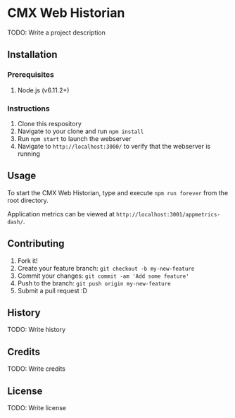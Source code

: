 # CMX Web Historian

TODO: Write a project description

## Installation

### Prerequisites

1. Node.js (v6.11.2+)

### Instructions

1. Clone this respository
2. Navigate to your clone and run `npm install`
3. Run `npm start` to launch the webserver
4. Navigate to `http://localhost:3000/` to verify that the webserver is running

## Usage

To start the CMX Web Historian, type and execute `npm run forever` from the root directory.

Application metrics can be viewed at `http://localhost:3001/appmetrics-dash/`.

## Contributing

1. Fork it!
2. Create your feature branch: `git checkout -b my-new-feature`
3. Commit your changes: `git commit -am 'Add some feature'`
4. Push to the branch: `git push origin my-new-feature`
5. Submit a pull request :D

## History

TODO: Write history

## Credits

TODO: Write credits

## License

TODO: Write license
